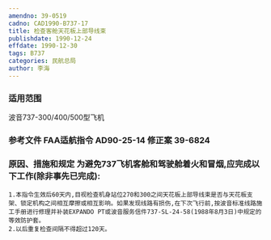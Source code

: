 ```yaml
---
amendno: 39-0519  
cadno: CAD1990-B737-17  
title: 检查客舱天花板上部导线束  
publishdate: 1990-12-24  
effdate: 1990-12-30  
tags: B737  
categories: 民航总局  
author: 李海  
---
```

  
### 适用范围  
波音737-300/400/500型飞机  
  
<!--more-->  
### 参考文件    FAA适航指令 AD90-25-14 修正案 39-6824  
  
### 原因、措施和规定 为避免737飞机客舱和驾驶舱着火和冒烟,应完成以下工作(除非事先已完成):  
    1.本指令生效后60天内,目视检查机身站位270和300之间天花板上部导线束是否与天花板支架、锁定机构之间相互摩擦或相互影响。如果发现线路有损伤,在下次飞行前,按波音标准线路施工手册进行修理并补装EXPANDO PT或波音服务信件737-SL-24-58(1988年8月3日)中规定的等效防护套。  
    2.以后重复检查间隔不得超过120天。  
